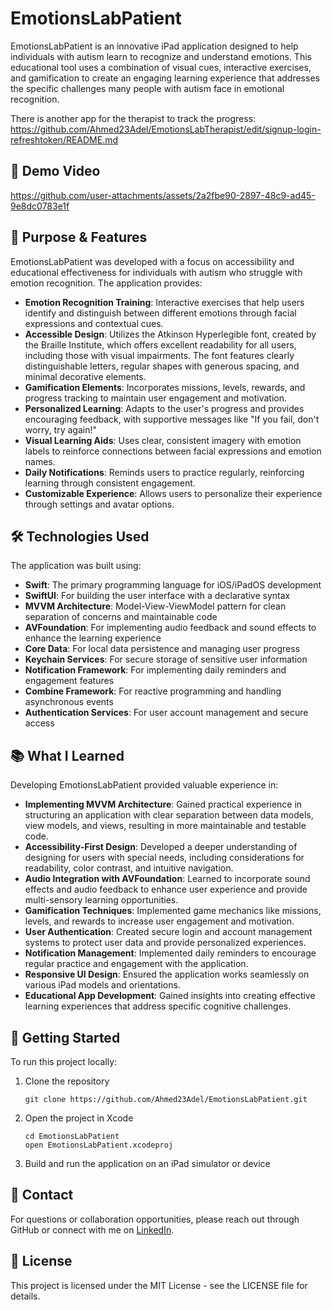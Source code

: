 # EmotionsLabPatient

EmotionsLabPatient is an innovative iPad application designed to help individuals with autism learn to recognize and understand emotions. This educational tool uses a combination of visual cues, interactive exercises, and gamification to create an engaging learning experience that addresses the specific challenges many people with autism face in emotional recognition.

There is another app for the therapist to track the progress: https://github.com/Ahmed23Adel/EmotionsLabTherapist/edit/signup-login-refreshtoken/README.md
## 📱 Demo Video


https://github.com/user-attachments/assets/2a2fbe90-2897-48c9-ad45-9e8dc0783e1f



## 🎯 Purpose & Features

EmotionsLabPatient was developed with a focus on accessibility and educational effectiveness for individuals with autism who struggle with emotion recognition. The application provides:

- **Emotion Recognition Training**: Interactive exercises that help users identify and distinguish between different emotions through facial expressions and contextual cues.
- **Accessible Design**: Utilizes the Atkinson Hyperlegible font, created by the Braille Institute, which offers excellent readability for all users, including those with visual impairments. The font features clearly distinguishable letters, regular shapes with generous spacing, and minimal decorative elements.
- **Gamification Elements**: Incorporates missions, levels, rewards, and progress tracking to maintain user engagement and motivation.
- **Personalized Learning**: Adapts to the user's progress and provides encouraging feedback, with supportive messages like "If you fail, don't worry, try again!"
- **Visual Learning Aids**: Uses clear, consistent imagery with emotion labels to reinforce connections between facial expressions and emotion names.
- **Daily Notifications**: Reminds users to practice regularly, reinforcing learning through consistent engagement.
- **Customizable Experience**: Allows users to personalize their experience through settings and avatar options.

## 🛠️ Technologies Used

The application was built using:

- **Swift**: The primary programming language for iOS/iPadOS development
- **SwiftUI**: For building the user interface with a declarative syntax
- **MVVM Architecture**: Model-View-ViewModel pattern for clean separation of concerns and maintainable code
- **AVFoundation**: For implementing audio feedback and sound effects to enhance the learning experience
- **Core Data**: For local data persistence and managing user progress
- **Keychain Services**: For secure storage of sensitive user information
- **Notification Framework**: For implementing daily reminders and engagement features
- **Combine Framework**: For reactive programming and handling asynchronous events
- **Authentication Services**: For user account management and secure access

## 📚 What I Learned

Developing EmotionsLabPatient provided valuable experience in:

- **Implementing MVVM Architecture**: Gained practical experience in structuring an application with clear separation between data models, view models, and views, resulting in more maintainable and testable code.
- **Accessibility-First Design**: Developed a deeper understanding of designing for users with special needs, including considerations for readability, color contrast, and intuitive navigation.
- **Audio Integration with AVFoundation**: Learned to incorporate sound effects and audio feedback to enhance user experience and provide multi-sensory learning opportunities.
- **Gamification Techniques**: Implemented game mechanics like missions, levels, and rewards to increase user engagement and motivation.
- **User Authentication**: Created secure login and account management systems to protect user data and provide personalized experiences.
- **Notification Management**: Implemented daily reminders to encourage regular practice and engagement with the application.
- **Responsive UI Design**: Ensured the application works seamlessly on various iPad models and orientations.
- **Educational App Development**: Gained insights into creating effective learning experiences that address specific cognitive challenges.

## 🚀 Getting Started

To run this project locally:

1. Clone the repository
   ```
   git clone https://github.com/Ahmed23Adel/EmotionsLabPatient.git
   ```
2. Open the project in Xcode
   ```
   cd EmotionsLabPatient
   open EmotionsLabPatient.xcodeproj
   ```
3. Build and run the application on an iPad simulator or device

## 🔗 Contact

For questions or collaboration opportunities, please reach out through GitHub or connect with me on [LinkedIn](https://www.linkedin.com/in/yourprofile).

## 📄 License

This project is licensed under the MIT License - see the LICENSE file for details.
